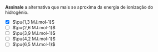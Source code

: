 **Assinale** a alternativa que mais se aproxima da energia de ionização do hidrogênio.

- [x] $\pu{1,3 MJ.mol-1}$ 
- [ ] $\pu{2,6 MJ.mol-1}$
- [ ] $\pu{3,9 MJ.mol-1}$
- [ ] $\pu{4,2 MJ.mol-1}$
- [ ] $\pu{6,5 MJ.mol-1}$